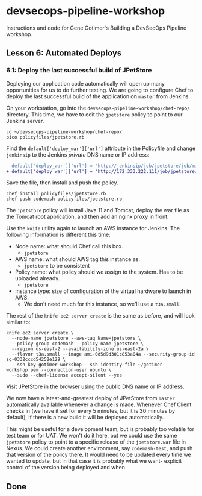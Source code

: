 # devsecops-pipeline-workshop

Instructions and code for Gene Gotimer's Building a DevSecOps Pipeline workshop.

## Lesson 6: Automated Deploys

### 6.1: Deploy the last successful build of JPetStore

Deploying our application code automatically will open up many opportunities for us to do further testing. We are going to configure Chef to deploy the last successful build of the application on `master` from Jenkins.

On your workstation, go into the `devsecops-pipeline-workshop/chef-repo/` directory. This time, we have to edit the `jpetstore` policy to point to our Jenkins server.

```shell
cd ~/devsecops-pipeline-workshop/chef-repo/
pico policyfiles/jpetstore.rb
```

Find the `default['deploy_war']['url']` attribute in the Policyfile and change `jenkinsip` to the Jenkins *private* DNS name or IP address:

```diff
- default['deploy_war']['url'] = 'http://jenkinsip/job/jpetstore/job/master/lastSuccessfulBuild/artifact/target/jpetstore.war'
+ default['deploy_war']['url'] = 'http://172.333.222.111/job/jpetstore/job/master/lastSuccessfulBuild/artifact/target/jpetstore.war'
```

Save the file, then install and push the policy.

```shell
chef install policyfiles/jpetstore.rb
chef push codemash policyfiles/jpetstore.rb
```

The `jpetstore` policy will install Java 11 and Tomcat, deploy the war file as the Tomcat root application, and then add an nginx proxy in front.

Use the `knife` utility again to launch an AWS instance for Jenkins. The following information is different this time:

* Node name: what should Chef call this box.
  * `jpetstore`
* AWS name: what should AWS tag this instance as.
  * `jpetstore` to be consistent
* Policy name: what policy should we assign to the system. Has to be uploaded already.
  * `jpetstore`
* Instance type: size of configuration of the virtual hardware to launch in AWS.
  * We don't need much for this instance, so we'll use a `t3a.small`.

The rest of the `knife ec2 server create` is the same as before, and will look similar to:

```shell
knife ec2 server create \
  --node-name jpetstore --aws-tag Name=jpetstore \
  --policy-group codemash --policy-name jpetstore \
  --region us-east-2 --availability-zone us-east-2a \
  --flavor t3a.small --image ami-0d5d9d301c853a04a --security-group-id sg-0332cccd54252e129 \
  --ssh-key gotimer-workshop --ssh-identity-file ~/gotimer-workshop.pem --connection-user ubuntu \
  --sudo --chef-license accept-silent --yes
```

Visit JPetStore in the browser using the public DNS name or IP address.

We now have a latest-and-greatest deploy of JPetStore from `master` automatically available whenever a change is made. Whenever Chef Client checks in (we have it set for every 5 minutes, but it is 30 minutes by default), if there is a new build it will be deployed automatically.

This might be useful for a development team, but is probably too volatile for test team or for UAT. We won't do it here, but we could use the same `jpetstore` policy to point to a specific release of the `jpetstore.war` file in Nexus. We could create another environment, say `codemash-test`, and push that version of the policy there. It would need to be updated every time we wanted to update, but in that case it is probably what we want- explicit control of the version being deployed and when.

## Done
